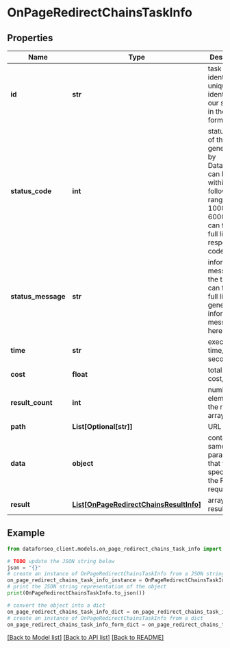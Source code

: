 # OnPageRedirectChainsTaskInfo


## Properties

Name | Type | Description | Notes
------------ | ------------- | ------------- | -------------
**id** | **str** | task identifier unique task identifier in our system in the UUID format | [optional] 
**status_code** | **int** | status code of the task generated by DataForSEO, can be within the following range: 10000-60000 you can find the full list of the response codes here | [optional] 
**status_message** | **str** | informational message of the task you can find the full list of general informational messages here | [optional] 
**time** | **str** | execution time, seconds | [optional] 
**cost** | **float** | total tasks cost, USD | [optional] 
**result_count** | **int** | number of elements in the result array | [optional] 
**path** | **List[Optional[str]]** | URL path | [optional] 
**data** | **object** | contains the same parameters that you specified in the POST request | [optional] 
**result** | [**List[OnPageRedirectChainsResultInfo]**](OnPageRedirectChainsResultInfo.md) | array of results | [optional] 

## Example

```python
from dataforseo_client.models.on_page_redirect_chains_task_info import OnPageRedirectChainsTaskInfo

# TODO update the JSON string below
json = "{}"
# create an instance of OnPageRedirectChainsTaskInfo from a JSON string
on_page_redirect_chains_task_info_instance = OnPageRedirectChainsTaskInfo.from_json(json)
# print the JSON string representation of the object
print(OnPageRedirectChainsTaskInfo.to_json())

# convert the object into a dict
on_page_redirect_chains_task_info_dict = on_page_redirect_chains_task_info_instance.to_dict()
# create an instance of OnPageRedirectChainsTaskInfo from a dict
on_page_redirect_chains_task_info_form_dict = on_page_redirect_chains_task_info.from_dict(on_page_redirect_chains_task_info_dict)
```
[[Back to Model list]](../README.md#documentation-for-models) [[Back to API list]](../README.md#documentation-for-api-endpoints) [[Back to README]](../README.md)


